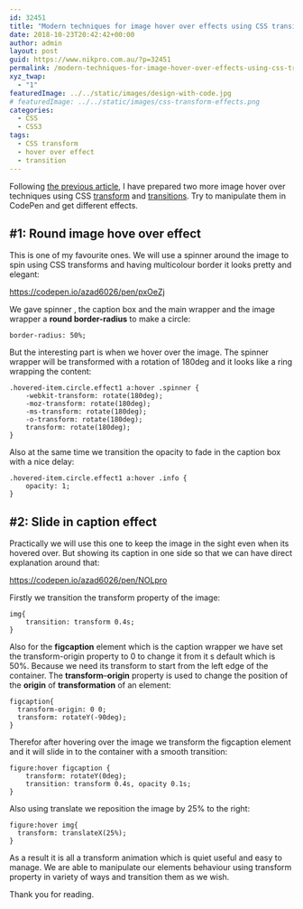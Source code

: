 ```yaml
---
id: 32451
title: "Modern techniques for image hover over effects using CSS transition and transform: part 2"
date: 2018-10-23T20:42:42+00:00
author: admin
layout: post
guid: https://www.nikpro.com.au/?p=32451
permalink: /modern-techniques-for-image-hover-over-effects-using-css-transition-and-transform-part-2/
xyz_twap:
  - "1"
featuredImage: ../../static/images/design-with-code.jpg
# featuredImage: ../../static/images/css-transform-effects.png
categories:
  - CSS
  - CSS3
tags:
  - CSS transform
  - hover over effect
  - transition
---
```


Following [the previous article](https://www.nikpro.com.au/modern-techniques-for-image-hover-over-effects-using-css-transition-and-animation-part-1/), I have prepared two more image hover over techniques using CSS [transform](https://www.nikpro.com.au/manipulate-elements-visually-with-css-transform-explained-with-examples/) and [transitions](https://www.nikpro.com.au/css-transitions-and-animations-explained-with-examples/). Try to manipulate them in CodePen and get different effects.

## #1: Round image hove over effect

This is one of my favourite ones. We will use a spinner around the image to spin using CSS transforms and having multicolour border it looks pretty and elegant:

https://codepen.io/azad6026/pen/pxOeZj

We gave spinner , the caption box and the main wrapper and the image wrapper a **round border-radius** to make a circle:

```
border-radius: 50%;

```

But the interesting part is when we hover over the image. The spinner wrapper will be transformed with a rotation of 180deg and it looks like a ring wrapping the content:

```
.hovered-item.circle.effect1 a:hover .spinner {
    -webkit-transform: rotate(180deg);
    -moz-transform: rotate(180deg);
    -ms-transform: rotate(180deg);
    -o-transform: rotate(180deg);
    transform: rotate(180deg);
}
```

Also at the same time we transition the opacity to fade in the caption box with a nice delay:

```
.hovered-item.circle.effect1 a:hover .info {
    opacity: 1;
}
```

## #2: Slide in caption effect

Practically we will use this one to keep the image in the sight even when its hovered over. But showing its caption in one side so that we can have direct explanation around that:

https://codepen.io/azad6026/pen/NOLpro

Firstly we transition the transform property of the image:

```
img{
    transition: transform 0.4s;
}
```

Also for the **figcaption** element which is the caption wrapper we have set the transform-origin property to 0 to change it from it s default which is 50%. Because we need its transform to start from the left edge of the container. The&nbsp;**transform**&#8211;**origin**&nbsp;property is used to change the position of the&nbsp;**origin**&nbsp;of&nbsp;**transformation**&nbsp;of an element:

```
figcaption{
  transform-origin: 0 0;
  transform: rotateY(-90deg);
}
```

Therefor after hovering over the image we transform the figcaption element and it will slide in to the container with a smooth transition:

```
figure:hover figcaption {
    transform: rotateY(0deg);
    transition: transform 0.4s, opacity 0.1s;
}
```

Also using translate we&nbsp;reposition the image by 25% to the right:

```
figure:hover img{
  transform: translateX(25%);
}
```

As a result it is all a transform animation which is quiet useful and easy to manage. We are able to manipulate our elements behaviour using transform property in variety of ways and transition them as we wish.

Thank you for reading.
